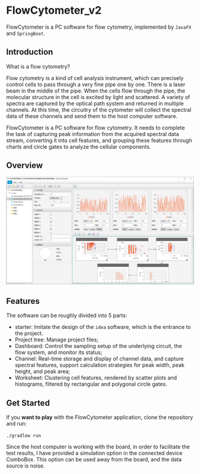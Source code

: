 # FlowCytometer_v2

FlowCytometer is a PC software for flow cytometry, implemented by `JavaFX` and `SpringBoot`.

## Introduction

What is a flow cytometry?

Flow cytometry is a kind of cell analysis instrument, which can precisely control cells to pass through a very fine pipe one by one. There is a laser beam in the middle of the pipe. When the cells flow through the pipe, the molecular structure in the cell is excited by light and scattered. A variety of spectra are captured by the optical path system and returned in multiple channels. At this time, the circuitry of the cytometer will collect the spectral data of these channels and send them to the host computer software.

FlowCytometer is a PC software for flow cytometry. It needs to complete the task of capturing peak information from the acquired spectral data stream, converting it into cell features, and grouping these features through charts and circle gates to analyze the cellular components.

## Overview
![FlowCytometer's main page](https://github.com/StaveWu/images/blob/master/FlowCytometer_v2/main_page.png)

## Features
The software can be roughly divided into 5 parts:
 - starter: Imitate the design of the `idea` software, which is the entrance to the project.
 - Project tree: Manage project files;
 - Dashboard: Control the sampling setup of the underlying circuit, the flow system, and monitor its status;
 - Channel: Real-time storage and display of channel data, and capture spectral features, support calculation strategies for peak width, peak height, and peak area;
 - Worksheet: Clustering cell features, rendered by scatter plots and histograms, filtered by rectangular and polygonal circle gates.

## Get Started
If you **want to play** with the FlowCytometer application, clone the repository and run:

`./gradlew run`

Since the host computer is working with the board, in order to facilitate the test results, I have provided a simulation option in the connected device ComboBox. This option can be used away from the board, and the data source is noise.


